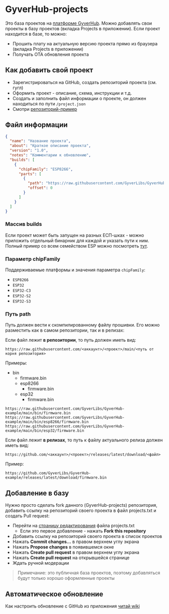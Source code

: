 # GyverHub-projects
Это база проектов на [платформе GyverHub](https://github.com/GyverLibs/GyverHub). Можно добавлять свои проекты в базу проектов (вкладка Projects в приложении). Если проект находится в базе, то можно:
- Прошить плату на актуальную версию проекта прямо из браузера (вкладка Projects в приложении)
- Получать ОТА обновления проекта

## Как добавить свой проект
- Зарегистрироваться на GitHub, создать репозиторий проекта (см. гугл)
- Оформить проект - описание, схема, инструкции и т.д.
- Создать и заполнить файл информации о проекте, он должен находиться по пути `/project.json`
- Смотри [репозиторий-пример](https://github.com/GyverLibs/GyverHub-example)

## Файл информации
```json
{
  "name": "Название проекта",
  "about": "Краткое описание проекта",
  "version": "1.0",
  "notes": "Комментарии к обновлению",
  "builds": [
    {
      "chipFamily": "ESP8266",
      "parts": [
        {
          "path": "https://raw.githubusercontent.com/GyverLibs/GyverHub-example/main/bin/firmware.bin",
          "offset": 0
        }
      ]
    }
  ]
}
```

### Массив builds
Если проект может быть запущен на разных ЕСП-шках - можно приложить отдельный бинарник для каждой и указать пути к ним. Полный пример со всем семейством ESP можно посмотреть [тут](https://raw.githubusercontent.com/GyverLibs/GyverHub-example/main/project.json). 

### Параметр chipFamily
Поддерживаемые платформы и значения параметра `chipFamily`:
- `ESP8266`
- `ESP32`
- `ESP32-C3`
- `ESP32-S2`
- `ESP32-S3`

### Путь path
Путь должен вести к скомпилированному файлу прошивки. Его можно разместить как в самом репозитории, так и в релизах:

Если файл лежит **в репозитории**, то путь должен иметь вид:
```
https://raw.githubusercontent.com/<аккаунт>/<проект>/main/<путь от корня репозитория>
```
Примеры:
- bin
  - firmware.bin
  - esp8266
    - firmware.bin
  - esp32
    - firmware.bin
```
https://raw.githubusercontent.com/GyverLibs/GyverHub-example/main/bin/firmware.bin
https://raw.githubusercontent.com/GyverLibs/GyverHub-example/main/bin/esp8266/firmware.bin
https://raw.githubusercontent.com/GyverLibs/GyverHub-example/main/bin/esp32/firmware.bin
```

Если файл лежит **в релизах**, то путь к файлу актуального релиза должен иметь вид:
```
https://github.com/<аккаунт>/<проект>/releases/latest/download/<файл>
```
Пример:
```
https://github.com/GyverLibs/GyverHub-example/releases/latest/download/firmware.bin
```

## Добавление в базу
Нужно просто сделать fork данного (GyverHub-projects) репозитория, добавить ссылку на репозиторий своего проекта в файл projects.txt и создать Pull request:
- Перейти на [страницу редактирования](https://github.com/GyverLibs/GyverHub-projects/edit/main/projects.txt) файла projects.txt
    - Если это первое добавление - нажать **Fork this repository**
- Добавить ссылку на репозиторий своего проекта в список проектов
- Нажать **Commit changes...** в правом верхнем углу экрана
- Нажать **Propose changes** в появившемся окне
- Нажать **Create pull request** в правом верхнем углу экрана
- Нажать **Create pull request** на открывшейся странице
- Ждать ручной модерации

> Примечание: это публичная база проектов, поэтому добавляться будут только хорошо оформленные проекты

## Автоматическое обновление
Как настроить обновление с GitHub из приложения [читай wiki](https://github.com/GyverLibs/GyverHub/wiki/5.-%D0%94%D0%BE%D0%BF%D0%BE%D0%BB%D0%BD%D0%B8%D1%82%D0%B5%D0%BB%D1%8C%D0%BD%D0%BE)
